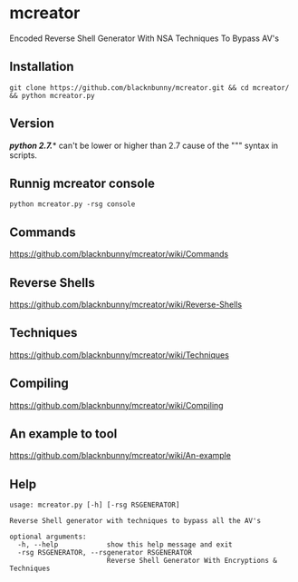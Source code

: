 # mcreator
Encoded Reverse Shell Generator With NSA Techniques To Bypass AV's

## Installation
```
git clone https://github.com/blacknbunny/mcreator.git && cd mcreator/ && python mcreator.py
```

## Version
***python 2.7.**** can't be lower or higher than 2.7 cause of the """ syntax in scripts.

## Runnig mcreator console
```
python mcreator.py -rsg console
```

## Commands
https://github.com/blacknbunny/mcreator/wiki/Commands

## Reverse Shells
https://github.com/blacknbunny/mcreator/wiki/Reverse-Shells

## Techniques
https://github.com/blacknbunny/mcreator/wiki/Techniques

## Compiling
https://github.com/blacknbunny/mcreator/wiki/Compiling

## An example to tool
https://github.com/blacknbunny/mcreator/wiki/An-example

## Help
```
usage: mcreator.py [-h] [-rsg RSGENERATOR]

Reverse Shell generator with techniques to bypass all the AV's

optional arguments:
  -h, --help            show this help message and exit
  -rsg RSGENERATOR, --rsgenerator RSGENERATOR
                        Reverse Shell Generator With Encryptions & Techniques
```
